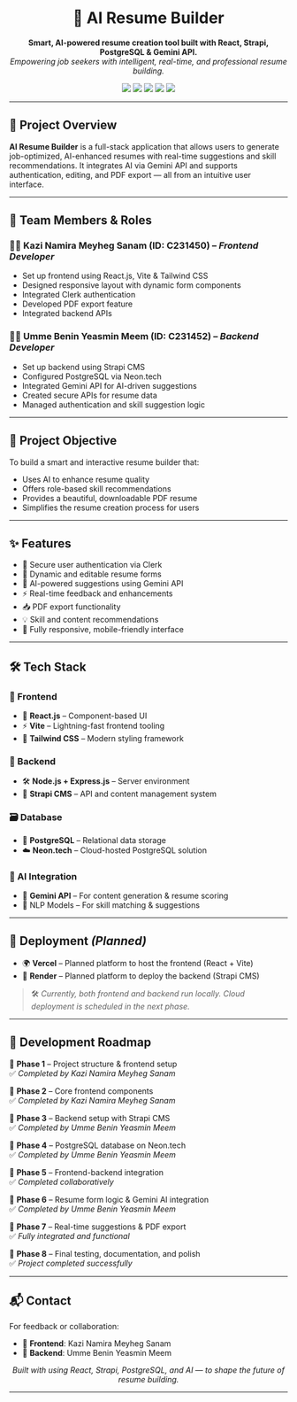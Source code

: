 <h1 align="center">🚀 AI Resume Builder</h1>

<p align="center">
  <b>Smart, AI-powered resume creation tool built with React, Strapi, PostgreSQL & Gemini API.</b><br/>
  <i>Empowering job seekers with intelligent, real-time, and professional resume building.</i>
</p>

<p align="center">
  <img src="https://img.shields.io/badge/status-Complete-success?style=flat-square"/>
  <img src="https://img.shields.io/badge/frontend-React/Vite-blue?style=flat-square"/>
  <img src="https://img.shields.io/badge/backend-Strapi-green?style=flat-square"/>
  <img src="https://img.shields.io/badge/AI-Gemini%20API-yellow?style=flat-square"/>
  <img src="https://img.shields.io/badge/database-PostgreSQL-blue?style=flat-square"/>
</p>

---

## 🧠 Project Overview

**AI Resume Builder** is a full-stack application that allows users to generate job-optimized, AI-enhanced resumes with real-time suggestions and skill recommendations. It integrates AI via Gemini API and supports authentication, editing, and PDF export — all from an intuitive user interface.

---

## 👥 Team Members & Roles

### 👩‍💻 Kazi Namira Meyheg Sanam (ID: C231450) – *Frontend Developer*
- Set up frontend using React.js, Vite & Tailwind CSS  
- Designed responsive layout with dynamic form components  
- Integrated Clerk authentication  
- Developed PDF export feature  
- Integrated backend APIs  

### 👩‍💻 Umme Benin Yeasmin Meem (ID: C231452) – *Backend Developer*
- Set up backend using Strapi CMS  
- Configured PostgreSQL via Neon.tech  
- Integrated Gemini API for AI-driven suggestions  
- Created secure APIs for resume data  
- Managed authentication and skill suggestion logic  

---

## 🎯 Project Objective

To build a smart and interactive resume builder that:
- Uses AI to enhance resume quality  
- Offers role-based skill recommendations  
- Provides a beautiful, downloadable PDF resume  
- Simplifies the resume creation process for users  

---

## ✨ Features

- 🔐 Secure user authentication via Clerk  
- 📝 Dynamic and editable resume forms  
- 🤖 AI-powered suggestions using Gemini API  
- ⚡ Real-time feedback and enhancements  
- 📥 PDF export functionality  
- 💡 Skill and content recommendations  
- 📱 Fully responsive, mobile-friendly interface  

---

## 🛠️ Tech Stack

### 🎯 Frontend
- 🚀 **React.js** – Component-based UI  
- ⚡ **Vite** – Lightning-fast frontend tooling  
- 🎨 **Tailwind CSS** – Modern styling framework  

### 🧩 Backend
- 🛠 **Node.js + Express.js** – Server environment  
- 📜 **Strapi CMS** – API and content management system  

### 🗃️ Database
- 🐘 **PostgreSQL** – Relational data storage  
- ☁️ **Neon.tech** – Cloud-hosted PostgreSQL solution  

### 🤖 AI Integration
- 🤖 **Gemini API** – For content generation & resume scoring  
- 🧠 NLP Models – For skill matching & suggestions  

---

## 📌 Deployment *(Planned)*

- 🌍 **Vercel** – Planned platform to host the frontend (React + Vite)  
- 🔧 **Render** – Planned platform to deploy the backend (Strapi CMS)  

> 🛠️ *Currently, both frontend and backend run locally. Cloud deployment is scheduled in the next phase.*

---

## 🚧 Development Roadmap

📍 **Phase 1** – Project structure & frontend setup  
✅ *Completed by Kazi Namira Meyheg Sanam*

📍 **Phase 2** – Core frontend components  
✅ *Completed by Kazi Namira Meyheg Sanam*

📍 **Phase 3** – Backend setup with Strapi CMS  
✅ *Completed by Umme Benin Yeasmin Meem*

📍 **Phase 4** – PostgreSQL database on Neon.tech  
✅ *Completed by Umme Benin Yeasmin Meem*

📍 **Phase 5** – Frontend-backend integration  
✅ *Completed collaboratively*

📍 **Phase 6** – Resume form logic & Gemini AI integration  
✅ *Completed by Umme Benin Yeasmin Meem*

📍 **Phase 7** – Real-time suggestions & PDF export  
✅ *Fully integrated and functional*

📍 **Phase 8** – Final testing, documentation, and polish  
✅ *Project completed successfully*

---

## 📬 Contact

For feedback or collaboration:

- 🎨 **Frontend**: Kazi Namira Meyheg Sanam  
- 🧠 **Backend**: Umme Benin Yeasmin Meem

<p align="center"> <i>Built with using React, Strapi, PostgreSQL, and AI — to shape the future of resume building.</i> </p>

---
